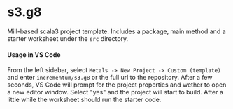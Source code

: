 # s3.g8

Mill-based scala3 project template. Includes a package, main method and a starter worksheet under the ```src``` directory.

#### Usage in VS Code

From the left sidebar, select ```Metals -> New Project -> Custom (template)``` and enter ```incrementum/s3.g8``` or the full url to the repository. After a few seconds, VS Code will prompt for the project properties and wether to open a new editor window. Select "yes" and the project will start to build. After a little while the worksheet should run the starter code.
